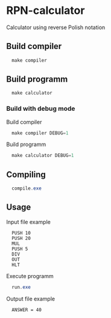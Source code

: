 # RPN-calculator
Calculator using reverse Polish notation

## Build compiler

```powershell
  make compiler
```

## Build programm

```powershell
  make calculator
```

### Build with debug mode

Build compiler
```powershell
  make compiler DEBUG=1
```

Build programm
```powershell
  make calculator DEBUG=1
```

## Compiling
```powershell
  compile.exe
```

## Usage
Input file example
```text
  PUSH 10
  PUSH 20
  MUL
  PUSH 5
  DIV
  OUT
  HLT
```

Execute programm
```powershell
  run.exe
```

Output file example
```text
  ANSWER = 40
```
